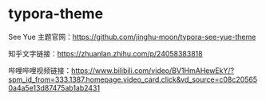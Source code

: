 # typora-theme

See Yue 主题官网：https://github.com/jinghu-moon/typora-see-yue-theme

知乎文字链接：https://zhuanlan.zhihu.com/p/24058383818

哔哩哔哩视频链接：https://www.bilibili.com/video/BV1HmAHewEkY/?spm_id_from=333.1387.homepage.video_card.click&vd_source=c08c205650a4a5e13d87475ab1ab2431
